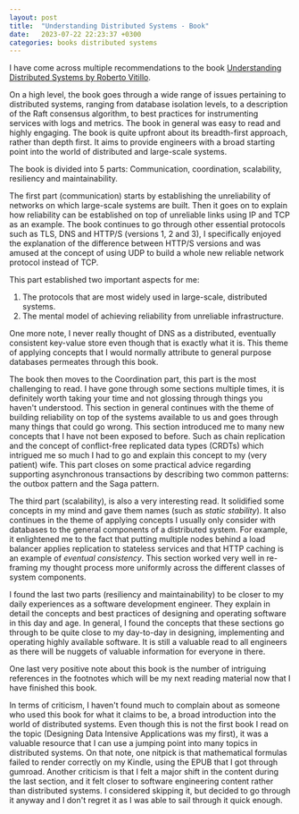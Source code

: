 ```yaml
---
layout: post
title:  "Understanding Distributed Systems - Book"
date:   2023-07-22 22:23:37 +0300
categories: books distributed systems
---
```


I have come across multiple recommendations to the book [Understanding Distributed Systems by Roberto Vitillo](https://understandingdistributed.systems/). 

On a high level, the book goes through a wide range of issues pertaining to distributed systems, ranging from database isolation levels, to a description of the Raft consensus algorithm, to best practices for instrumenting services with logs and metrics. The book in general was easy to read and highly engaging. The book is quite upfront about its breadth-first approach, rather than depth first. It aims to provide engineers with a broad starting point into the world of distributed and large-scale systems.

The book is divided into 5 parts: Communication, coordination, scalability, resiliency and maintainability.

The first part (communication) starts by establishing the unreliability of networks on which large-scale systems are built. Then it goes on to explain how reliability can be established on top of unreliable links using IP and TCP as an example. The book continues to go through other essential protocols such as TLS, DNS and HTTP/S (versions 1, 2 and 3), I specifically enjoyed the explanation of the difference between HTTP/S versions and was amused at the concept of using UDP to build a whole new reliable network protocol instead of TCP.

This part established two important aspects for me: 
1. The protocols that are most widely used in large-scale, distributed systems.
2. The mental model of achieving reliability from unreliable infrastructure.

One more note, I never really thought of DNS as a distributed, eventually consistent key-value store even though that is exactly what it is. This theme of applying concepts that I would normally attribute to general purpose databases permeates through this book. 

The book then moves to the Coordination part, this part is the most challenging to read. I have gone through some sections multiple times, it is definitely worth taking your time and not glossing through things you haven't understood. This section in general continues with the theme of building reliability on top of the systems available to us and goes through many things that could go wrong. This section introduced me to many new concepts that I have not been exposed to before. Such as chain replication and the concept of conflict-free replicated data types (CRDTs) which intrigued me so much I had to go and explain this concept to my (very patient) wife. This part closes on some practical advice regarding supporting asynchronous transactions by describing two common patterns: the outbox pattern and the Saga pattern.

The third part (scalability), is also a very interesting read. It solidified some concepts in my mind and gave them names (such as _static stability_). It also continues in the theme of applying concepts I usually only consider with databases to the general components of a distributed system. For example, it enlightened me to the fact that putting multiple nodes behind a load balancer applies replication to stateless services and that HTTP caching is an example of _eventual consistency_. This section worked very well in re-framing my thought process more uniformly across the different classes of system components.

I found the last two parts (resiliency and maintainability) to be closer to my daily experiences as a software development engineer. They explain in detail the concepts and best practices of designing and operating software in this day and age. In general, I found the concepts that these sections go through to be quite close to my day-to-day in designing, implementing and operating highly available software. It is still a valuable read to all engineers as there will be nuggets of valuable information for everyone in there.

One last very positive note about this book is the number of intriguing references in the footnotes which will be my next reading material now that I have finished this book.

In terms of criticism, I haven't found much to complain about as someone who used this book for what it claims to be, a broad introduction into the world of distributed systems. Even though this is not the first book I read on the topic (Designing Data Intensive Applications was my first), it was a valuable resource that I can use a jumping point into many topics in distributed systems. On that note, one nitpick is that mathematical formulas failed to render correctly on my Kindle, using the EPUB that I got through gumroad. Another criticism is that I felt a major shift in the content during the last section, and it felt closer to software engineering content rather than distributed systems. I considered skipping it, but decided to go through it anyway and I don't regret it as I was able to sail through it quick enough.
